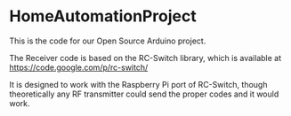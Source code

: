 HomeAutomationProject
=====================
This is the code for our Open Source Arduino project.

The Receiver code is based on the RC-Switch library, 
which is available at https://code.google.com/p/rc-switch/

It is designed to work with the Raspberry Pi port of RC-Switch,
though theoretically any RF transmitter could send the proper
codes and it would work.

